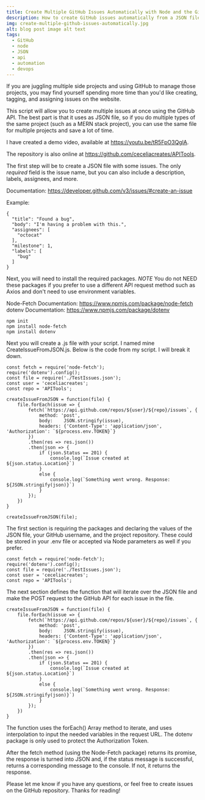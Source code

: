 ```yaml
---
title: Create Multiple GitHub Issues Automatically with Node and the GitHub API
description: How to create GitHub issues automatically from a JSON file using Node, Node-Fetch, the GitHub API, and dotenv.
img: create-multiple-github-issues-automatically.jpg
alt: blog post image alt text
tags:
  - GitHub
  - node
  - JSON
  - api
  - automation
  - devops
---
```


If you are juggling multiple side projects and using GitHub to manage those projects, you may find yourself spending more time than you'd like creating, tagging, and assigning issues on the website.

This script will allow you to create multiple issues at once using the GitHub API. The best part is that it uses as JSON file, so if you do multiple types of the same project (such as a MERN stack project), you can use the same file for multiple projects and save a lot of time.

I have created a demo video, available at https://youtu.be/tR5FpO3QglA.

The repository is also online at https://github.com/ceceliacreates/APITools.

The first step will be to create a JSON file with some issues. The only _required_ field is the issue name, but you can also include a description, labels, assignees, and more.

Documentation: https://developer.github.com/v3/issues/#create-an-issue

Example:

```
{
  "title": "Found a bug",
  "body": "I'm having a problem with this.",
  "assignees": [
    "octocat"
  ],
  "milestone": 1,
  "labels": [
    "bug"
  ]
}
```

Next, you will need to install the required packages. _NOTE_ You do not NEED these packages if you prefer to use a different API request method such as Axios and don't need to use environment variables.

Node-Fetch Documentation: https://www.npmjs.com/package/node-fetch
dotenv Documentation: https://www.npmjs.com/package/dotenv

```
npm init
npm install node-fetch
npm install dotenv
```

Next you will create a .js file with your script. I named mine CreateIssueFromJSON.js. Below is the code from my script. I will break it down.

```
const fetch = require('node-fetch');
require('dotenv').config();
const file = require('./TestIssues.json');
const user = 'ceceliacreates';
const repo = 'APITools';

createIssueFromJSON = function(file) {
    file.forEach(issue => {
        fetch(`https://api.github.com/repos/${user}/${repo}/issues`, {
            method: 'post',
            body:    JSON.stringify(issue),
            headers: {'Content-Type': 'application/json', 'Authorization': `${process.env.TOKEN}`}
        })
        .then(res => res.json())
        .then(json => {
            if (json.Status == 201) {
                console.log(`Issue created at ${json.status.Location}`)
            }
            else {
                console.log(`Something went wrong. Response: ${JSON.stringify(json)}`)
            }
        });
    })
}

createIssueFromJSON(file);

```

The first section is requiring the packages and declaring the values of the JSON file, your GitHub username, and the project repository. These could be stored in your .env file or accepted via Node parameters as well if you prefer.

```
const fetch = require('node-fetch');
require('dotenv').config();
const file = require('./TestIssues.json');
const user = 'ceceliacreates';
const repo = 'APITools';
```

The next section defines the function that will iterate over the JSON file and make the POST request to the GitHub API for each issue in the file.

```
createIssueFromJSON = function(file) {
    file.forEach(issue => {
        fetch(`https://api.github.com/repos/${user}/${repo}/issues`, {
            method: 'post',
            body:    JSON.stringify(issue),
            headers: {'Content-Type': 'application/json', 'Authorization': `${process.env.TOKEN}`}
        })
        .then(res => res.json())
        .then(json => {
            if (json.Status == 201) {
                console.log(`Issue created at ${json.status.Location}`)
            }
            else {
                console.log(`Something went wrong. Response: ${JSON.stringify(json)}`)
            }
        });
    })
}
```

The function uses the forEach() Array method to iterate, and uses interpolation to input the needed variables in the request URL. The dotenv package is only used to protect the Authorization Token.

After the fetch method (using the Node-Fetch package) returns its promise, the response is turned into JSON and, if the status message is successful, returns a corresponding message to the console. If not, it returns the response.

Please let me know if you have any questions, or feel free to create issues on the GitHub repository. Thanks for reading!
